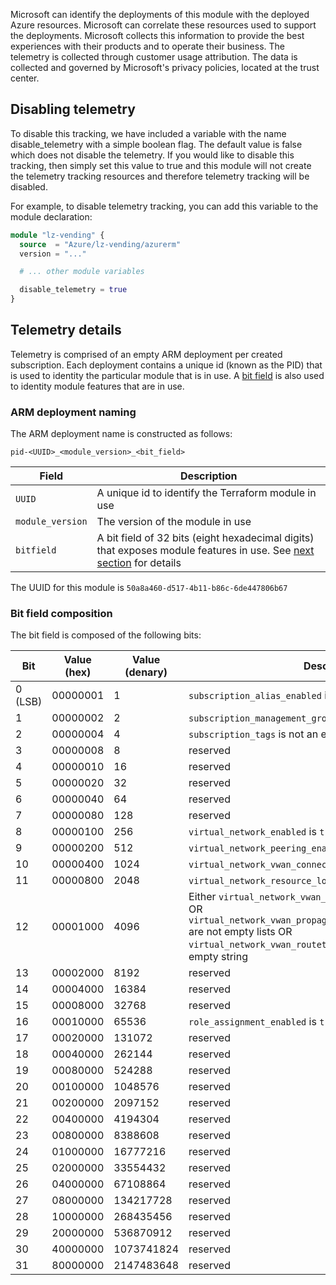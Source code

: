 <!-- markdownlint-disable MD041 -->
Microsoft can identify the deployments of this module with the deployed Azure resources.
Microsoft can correlate these resources used to support the deployments.
Microsoft collects this information to provide the best experiences with their products and to operate their business.
The telemetry is collected through customer usage attribution. The data is collected and governed by Microsoft's privacy policies, located at the trust center.

## Disabling telemetry

To disable this tracking, we have included a variable with the name disable_telemetry with a simple boolean flag.
The default value is false which does not disable the telemetry.
If you would like to disable this tracking, then simply set this value to true and this module will not create the telemetry tracking resources and therefore telemetry tracking will be disabled.

For example, to disable telemetry tracking, you can add this variable to the module declaration:

```terraform
module "lz-vending" {
  source  = "Azure/lz-vending/azurerm"
  version = "..."

  # ... other module variables

  disable_telemetry = true
}
```

## Telemetry details

Telemetry is comprised of an empty ARM deployment per created subscription.
Each deployment contains a unique id (known as the PID) that is used to identity the particular module that is in use.
A [bit field][bit_field] is also used to identity module features that are in use.

### ARM deployment naming

The ARM deployment name is constructed as follows:

`pid-<UUID>_<module_version>_<bit_field>`

| Field | Description |
| - | - |
| `UUID` | A unique id to identify the Terraform module in use |
| `module_version` | The version of the module in use |
| `bitfield` | A bit field of 32 bits (eight hexadecimal digits) that exposes module features in use. See [next section](#bit-field-composition) for details |

The UUID for this module is `50a8a460-d517-4b11-b86c-6de447806b67`

### Bit field composition

The bit field is composed of the following bits:

| Bit | Value (hex) | Value (denary) | Description |
| - | - | - | - |
| 0 (LSB) | 00000001 | 1 | `subscription_alias_enabled` is `true` |
| 1 | 00000002 | 2 | `subscription_management_group_association_enabled` is `true` |
| 2 | 00000004 | 4 | `subscription_tags` is not an empty object |
| 3 | 00000008 | 8 | reserved |
| 4 | 00000010 | 16 | reserved |
| 5 | 00000020 | 32 | reserved |
| 6 | 00000040 | 64 | reserved |
| 7 | 00000080 | 128 | reserved |
| 8 | 00000100 | 256 | `virtual_network_enabled` is `true` |
| 9 | 00000200 | 512 | `virtual_network_peering_enabled` is `true` |
| 10 | 00000400 | 1024 | `virtual_network_vwan_connection_enabled` is `true` |
| 11 | 00000800 | 2048 | `virtual_network_resource_lock_enabled` is `true` |
| 12 | 00001000 | 4096 |Either `virtual_network_vwan_propagated_routetables_labels` OR `virtual_network_vwan_propagated_routetables_resource_ids` are not empty lists OR `virtual_network_vwan_routetable_resource_id` is not an empty string |
| 13 | 00002000 | 8192 | reserved |
| 14 | 00004000 | 16384 | reserved |
| 15 | 00008000 | 32768 | reserved |
| 16 | 00010000 | 65536 | `role_assignment_enabled` is `true` |
| 17 | 00020000 | 131072 | reserved|
| 18 | 00040000 | 262144 | reserved|
| 19 | 00080000 | 524288 | reserved |
| 20 | 00100000 | 1048576 | reserved |
| 21 | 00200000 | 2097152 | reserved |
| 22 | 00400000 | 4194304 | reserved |
| 23 | 00800000 | 8388608 | reserved |
| 24 | 01000000 | 16777216 | reserved |
| 25 | 02000000 | 33554432 | reserved |
| 26 | 04000000 | 67108864 | reserved |
| 27 | 08000000 | 134217728 | reserved |
| 28 | 10000000 | 268435456 | reserved |
| 29 | 20000000 | 536870912 | reserved |
| 30 | 40000000 | 1073741824 | reserved |
| 31 | 80000000 | 2147483648 | reserved |

[comment]: # (Link labels below, please sort a-z, thanks!)

[bit_field]: https://en.wikipedia.org/wiki/Bit_field
